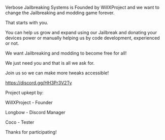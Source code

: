 Verbose Jailbreaking Systems is Founded by WillXProject and we want to change the Jailbreaking and modding game forever.

That starts with you.

You can help us grow and expand using our Jailbreak and donating your devices power or manually helping us by code development, experienced or not.

We want Jailbreaking and modding to become free for all!

We just need you and that is all we ask for.

Join us so we can make more tweaks accessible!

https://discord.gg/HH3Pr3V2Ty

Project upkept by:

WillXProject - Founder

Longbow - Discord Manager

Coco - Tester

Thanks for participating!
